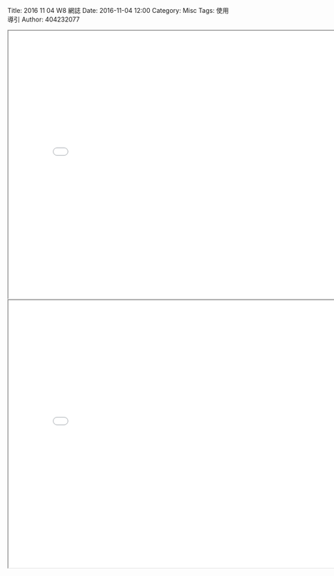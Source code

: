 Title: 2016 11 04 W8 網誌
Date: 2016-11-04 12:00
Category: Misc
Tags: 使用導引
Author: 404232077


<iframe src="./../data/threejs/block.html" width="800" height="600"></iframe>

<iframe src="./../mechanism/conbination.html" width="800" height="600"></iframe>

